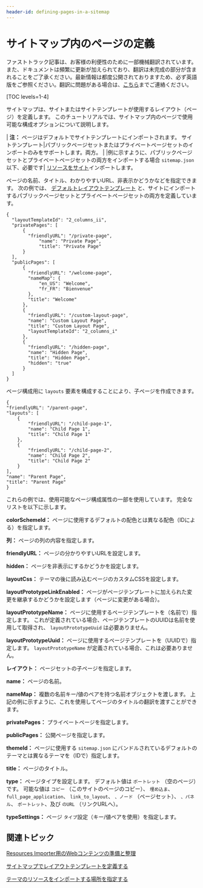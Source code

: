 ```yaml
---
header-id: defining-pages-in-a-sitemap
---
```


# サイトマップ内のページの定義

<p class="alert alert-info"><span class="wysiwyg-color-blue120">ファストトラック記事は、お客様の利便性のために一部機械翻訳されています。また、ドキュメントは頻繁に更新が加えられており、翻訳は未完成の部分が含まれることをご了承ください。最新情報は都度公開されておりますため、必ず英語版をご参照ください。翻訳に問題がある場合は、<a href="mailto:support-content-jp@liferay.com">こちら</a>までご連絡ください。</span></p>

[TOC levels=1-4]

サイトマップは、サイトまたはサイトテンプレートが使用するレイアウト（ページ）を定義します。 このチュートリアルでは、サイトマップ内のページで使用可能な構成オプションについて説明します。

| **注：** ページはデフォルトでサイトテンプレートにインポートされます。 サイトテンプレート|パブリックページセットまたはプライベートページセットのインポートのみをサポートします。両方。 | |例に示すように、パブリックページセットとプライベートページセットの両方をインポートする場合 `sitemap.json` 以下、必要です| [リソースをサイト](/docs/7-1/tutorials/-/knowledge_base/t/specifying-where-to-import-your-themes-resources#importing-resources-into-existing-site-templates-and-sites)インポートします。

ページの名前、タイトル、わかりやすいURL、非表示かどうかなどを指定できます。 次の例では、 [デフォルトレイアウトテンプレート](/docs/7-1/tutorials/-/knowledge_base/t/defining-layout-templates-in-a-sitemap) と、サイトにインポートするパブリックページセットとプライベートページセットの両方を定義しています。

    {
      "layoutTemplateId": "2_columns_ii",
      "privatePages": [
          {
            "friendlyURL": "/private-page",
                "name": "Private Page",
                "title": "Private Page"
          }
      ],
      "publicPages": [
          {
            "friendlyURL": "/welcome-page",
            "nameMap": {
                "en_US": "Welcome",
                "fr_FR": "Bienvenue"
            },
            "title": "Welcome"
          },
          {
            "friendlyURL": "/custom-layout-page",
            "name": "Custom Layout Page",
            "title": "Custom Layout Page",
            "layoutTemplateId": "2_columns_i"
          },
          {
            "friendlyURL": "/hidden-page",
            "name": "Hidden Page",
            "title": "Hidden Page",
            "hidden": "true"
          }
      ]
    }

ページ構成用に `layouts` 要素を構成することにより、子ページを作成できます。

    {      
    "friendlyURL": "/parent-page",
    "layouts": [
        {
            "friendlyURL": "/child-page-1",
            "name": "Child Page 1",
            "title": "Child Page 1"
        },
        {
            "friendlyURL": "/child-page-2",
            "name": "Child Page 2",
            "title": "Child Page 2"
        }
    ],
    "name": "Parent Page",
    "title": "Parent Page"
    }

これらの例では、使用可能なページ構成属性の一部を使用しています。 完全なリストを以下に示します。

**colorSchemeId：** ページに使用するデフォルトの配色とは異なる配色（IDによる）を指定します。

**列：** ページの列の内容を指定します。

**friendlyURL：** ページの分かりやすいURLを設定します。

**hidden：** ページを非表示にするかどうかを設定します。

**layoutCss：** テーマの後に読み込むページのカスタムCSSを設定します。

**layoutPrototypeLinkEnabled：** ページがページテンプレートに加えられた変更を継承するかどうかを設定します（ページに変更がある場合）。

**layoutPrototypeName：** ページに使用するページテンプレートを（名前で）指定します。 これが定義されている場合、ページテンプレートのUUIDは名前を使用して取得され、 `layoutPrototypeUuid` は必要ありません。

**layoutPrototypeUuid：** ページに使用するページテンプレートを（UUIDで）指定します。 `layoutPrototypeName` が定義されている場合、これは必要ありません。

**レイアウト：** ページセットの子ページを指定します。

**name：** ページの名前。

**nameMap：** 複数の名前キー/値のペアを持つ名前オブジェクトを渡します。 上記の例に示すように、これを使用してページのタイトルの翻訳を渡すことができます。

**privatePages：** プライベートページを指定します。

**publicPages：** 公開ページを指定します。

**themeId：** ページに使用する `sitemap.json` にバンドルされているデフォルトのテーマとは異なるテーマを（IDで）指定します。

**title：** ページのタイトル。

**type：** ページタイプを設定します。 デフォルト値は `ポートレット` （空のページ）です。 可能な値は `コピー` （このサイトのページのコピー）、 `埋め込ま`、 `full_page_application`、 `link_to_layout`、 `、ノード` （ページセット）、 `、パネル`、 `ポートレット`、及び `のURL` （リンクURLへ）。

**typeSettings：** ページ `タイプ`設定（キー/値ペアを使用）を指定します。

## 関連トピック

[Resources Importer用のWebコンテンツの準備と整理](/docs/7-1/tutorials/-/knowledge_base/t/preparing-and-organizing-web-content-for-the-resources-importer)

[サイトマップでレイアウトテンプレートを定義する](/docs/7-1/tutorials/-/knowledge_base/t/defining-layout-templates-in-a-sitemap)

[テーマのリソースをインポートする場所を指定する](/docs/7-1/tutorials/-/knowledge_base/t/specifying-where-to-import-your-themes-resources)
